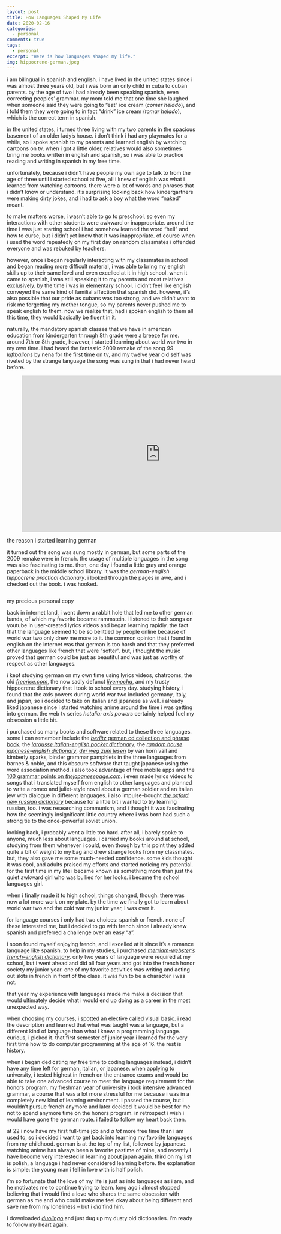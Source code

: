 ```yaml
---
layout: post
title: How Languages Shaped My Life
date: 2020-02-16
categories:
  - personal
comments: true
tags:
  - personal
excerpt: "Here is how languages shaped my life."
img: hippocrene-german.jpeg
---
```


<p>i am bilingual in spanish and english. i have lived in the united states since i was almost three years old, but i was born an only child in cuba to cuban parents. by the age of two i had already been speaking spanish, even correcting peoples’ grammar. my mom told me that one time she laughed when someone said they were going to “eat” ice cream (<em>comer helado</em>), and i told them they were going to in fact “drink” ice cream (<em>tomar helado</em>), which is the correct term in spanish.</p>

<p>in the united states, i turned three living with my two parents in the spacious basement of an older lady’s house. i don’t think i had any playmates for a while, so i spoke spanish to my parents and learned english by watching cartoons on tv. when i got a little older, relatives would also sometimes bring me books written in english and spanish, so i was able to practice reading and writing in spanish in my free time.</p>

<p>unfortunately, because i didn’t have people my own age to talk to from the age of three until i started school at five, all i knew of english was what i learned from watching cartoons. there were a lot of words and phrases that i didn’t know or understand. it’s surprising looking back how kindergartners were making dirty jokes, and i had to ask a boy what the word “naked” meant.</p>



<p>to make matters worse, i wasn’t able to go to preschool, so even my interactions with other students were awkward or inappropriate. around the time i was just starting school i had somehow learned the word “hell” and how to curse, but i didn’t yet know that it was inappropriate. of course when i used the word repeatedly on my first day on random classmates i offended everyone and was rebuked by teachers.</p>



<p>however, once i began regularly interacting with my classmates in school and began reading more difficult material, i was able to bring my english skills up to their same level and even excelled at it in high school. when it came to spanish, i was still speaking it to my parents and most relatives exclusively. by the time i was in elementary school, i didn’t feel like english conveyed the same kind of familial affection that spanish did. however, it’s also possible that our pride as cubans was too strong, and we didn’t want to risk me forgetting my mother tongue, so my parents never pushed me to speak english to them. now we realize that, had i spoken english to them all this time, they would basically be fluent in it.</p>



<p>naturally, the mandatory spanish classes that we have in american education from kindergarten through 8th grade were a breeze for me. around 7th or 8th grade, however, i started learning about world war two in my own time. i had heard the fantastic 2009 remake of the song <em>99 luftballons</em> by nena for the first time on tv, and my twelve year old self was riveted by the strange language the song was sung in that i had never heard before.</p>



<figure class="wp-block-embed is-type-rich is-provider-vimeo wp-block-embed-vimeo wp-embed-aspect-16-9 wp-has-aspect-ratio"><div class="wp-block-embed__wrapper">
<div class="jetpack-video-wrapper"><div class="embed-vimeo"><iframe title="Nena - 99 Luftballons 2009 (HD)" src="https://player.vimeo.com/video/98751292?dnt=1&amp;app_id=122963" allow="autoplay; fullscreen" allowfullscreen="" data-ratio="0.5629228687415426" data-width="739" data-height="416" style="display: block; margin: 0px; width: 739px; height: 416px;" frameborder="0"></iframe></div></div>
</div></figure>
<p class="caption">the reason i started learning german</p>



<p>it turned out the song was sung mostly in german, but some parts of the 2009 remake were in french. the usage of multiple languages in the song was also fascinating to me. then, one day i found a little gray and orange paperback in the middle school library. it was the <em>german-english hippocrene practical dictionary</em>. i looked through the pages in awe, and i checked out the book. i was hooked.</p>



<figure class="wp-block-image size-large"><img src="https://raw.githubusercontent.com/lizberberena/img/master/hippocrene-german.jpeg" alt=""></figure>
<p class="caption">my precious personal copy</p>



<p>back in internet land, i went down a rabbit hole that led me to other german bands, of which my favorite became rammstein. i listened to their songs on youtube in user-created lyrics videos and began learning rapidly. the fact that the language seemed to be so belittled by people online because of world war two only drew me more to it. the common opinion that i found in english on the internet was that german is too harsh and that they preferred other languages like french that were “softer”. but, i thought the music proved that german could be just as beautiful and was just as worthy of respect as other languages.</p>



<p>i kept studying german on my own time using lyrics videos, chatrooms, the old<em> <a href="https://freerice.com/" target="_blank" rel="noreferrer noopener" aria-label="freerice.com (opens in a new tab)">freerice.com</a></em>, the now sadly defunct <em><a href="https://en.wikipedia.org/wiki/Livemocha" target="_blank" rel="noreferrer noopener" aria-label="livemocha (opens in a new tab)">livemocha</a></em>, and my trusty hippocrene dictionary that i took to school every day. studying history, i found that the axis powers during world war two included germany, italy, and japan, so i decided to take on italian and japanese as well. i already liked japanese since i started watching anime around the time i was getting into german. the web tv series <em>hetalia: axis powers</em> certainly helped fuel my obsession a little bit.</p>



<p>i purchased so many books and software related to these three languages. some i can remember include the <a rel="noreferrer noopener" aria-label="berlitz german cd collection and phrase book (opens in a new tab)" href="https://www.amazon.com/Berlitz-German-Phrase-Book-English/dp/B007SRVY30/ref=pd_sbs_14_4/134-4348412-0061249?_encoding=UTF8&amp;pd_rd_i=B007SRVY30&amp;pd_rd_r=458a564c-43be-4b9a-aef9-46591f137b10&amp;pd_rd_w=BY2wf&amp;pd_rd_wg=M5AXT&amp;pf_rd_p=7cd8f929-4345-4bf2-a554-7d7588b3dd5f&amp;pf_rd_r=YH7ZSM3N36G3KRM1MD2E&amp;psc=1&amp;refRID=YH7ZSM3N36G3KRM1MD2E" target="_blank"><em>berlitz</em> german cd collection and phrase book</a>, the <em><a rel="noreferrer noopener" aria-label="larousse italian-english pocket dictionary (opens in a new tab)" href="https://www.amazon.com/Larousse-Pocket-Dictionary-Italian-English-English-Italian/dp/203541007X/ref=sr_1_3?keywords=larousse+italian&amp;qid=1581902272&amp;s=books&amp;sr=1-3" target="_blank">larousse italian-english pocket dictionary</a></em>, the <em><a rel="noreferrer noopener" aria-label="random house japanese-english dictionary (opens in a new tab)" href="https://www.amazon.com/Random-House-Japanese-English-English-Japanese-Dictionary-dp-034540548X/dp/034540548X/ref=mt_mass_market_paperback?_encoding=UTF8&amp;me=&amp;qid=1581902563" target="_blank">random house japanese-english dictionary</a></em>, <em><a rel="noreferrer noopener" aria-label="der weg zum lesen (opens in a new tab)" href="https://www.amazon.com/Weg-Zum-Lesen-Kimberly-Sparks/dp/0155951521/ref=sr_1_2?keywords=der+weg+zum+lesen&amp;qid=1581902664&amp;s=books&amp;sr=1-2" target="_blank">der weg zum lesen</a></em> by van horn vail and kimberly sparks, binder grammar pamphlets in the three languages from barnes &amp; noble, and this obscure software that taught japanese using the word association method. i also took advantage of free mobile apps and the <a rel="noreferrer noopener" aria-label="100 grammar points on thejapanesepage.com (opens in a new tab)" href="https://www.thejapanesepage.com/100-grammar-points/" target="_blank">100 grammar points on <em>thejapanesepage.com</em></a>. i even made lyrics videos to songs that i translated myself from english to other languages and planned to write a romeo and juliet-style novel about a german soldier and an italian jew with dialogue in different languages. i also impulse-bought <em><a rel="noreferrer noopener" href="https://www.amazon.com/Oxford-New-Russian-Dictionary-Essential/dp/0425216721/ref=sr_1_5?crid=2T1H814RCYQU9&amp;keywords=oxford+russian+dictionary&amp;qid=1581902808&amp;s=books&amp;sprefix=oxford+russian+%2Cstripbooks%2C179&amp;sr=1-5" target="_blank">the oxford new russian dictionary</a></em> because for a little bit i wanted to try learning russian, too. i was researching communism, and i thought it was fascinating how the seemingly insignificant little country where i was born had such a strong tie to the once-powerful soviet union.</p>



<p>looking back, i probably went a little too hard. after all, i barely spoke to anyone, much less about languages. i carried my books around at school, studying from them whenever i could, even though by this point they added quite a bit of weight to my bag and drew strange looks from my classmates. but, they also gave me some much-needed confidence. some kids thought it was cool, and adults praised my efforts and started noticing my potential. for the first time in my life i became known as something more than just the quiet awkward girl who was bullied for her looks. i became the school languages girl.</p>



<p>when i finally made it to high school, things changed, though. there was now a lot more work on my plate. by the time we finally got to learn about world war two and the cold war my junior year, i was over it. </p>



<p>for language courses i only had two choices: spanish or french. none of these interested me, but i decided to go with french since i already knew spanish and preferred a challenge over an easy “a”.</p>



<p>i soon found myself enjoying french, and i excelled at it since it’s a romance language like spanish. to help in my studies, i purchased <em><a rel="noreferrer noopener" aria-label="merriam-webster's french-english dictionary (opens in a new tab)" href="https://www.amazon.com/Merriam-Websters-French-English-Dictionary-paperback-English/dp/0877799172/ref=sr_1_2?keywords=merriam-webster%27s+french&amp;qid=1581902873&amp;s=books&amp;sr=1-2" target="_blank">merriam-webster’s french-english dictionary</a></em>. only two years of language were required at my school, but i went ahead and did all four years and got into the french honor society my junior year. one of my favorite activities was writing and acting out skits in french in front of the class. it was fun to be a character i was not.</p>



<p>that year my experience with languages made me make a decision that would ultimately decide what i would end up doing as a career in the most unexpected way.</p>



<p>when choosing my courses, i spotted an elective called visual basic. i read the description and learned that what was taught was a language, but a different kind of language than what i knew: a programming language. curious, i picked it. that first semester of junior year i learned for the very first time how to do computer programming at the age of 16. the rest is history.</p>



<p>when i began dedicating my free time to coding languages instead, i didn’t have any time left for german, italian, or japanese. when applying to university, i tested highest in french on the entrance exams and would be able to take one advanced course to meet the language requirement for the honors program. my freshman year of university i took intensive advanced grammar, a course that was a lot more stressful for me because i was in a completely new kind of learning environment. i passed the course, but i wouldn’t pursue french anymore and later decided it would be best for me not to spend anymore time on the honors program. in retrospect i wish i would have gone the german route. i failed to follow my heart back then.</p>



<p>at 22 i now have my first full-time job and <em>a lot</em> more free time than i am used to, so i decided i want to get back into learning my favorite languages from my childhood. german is at the top of my list, followed by japanese. watching anime has always been a favorite pastime of mine, and recently i have become very interested in learning about japan again. third on my list is polish, a language i had never considered learning before. the explanation is simple: the young man i fell in love with is half polish.</p>



<p>i’m so fortunate that the love of my life is just as into languages as i am, and he motivates me to continue trying to learn. long ago i almost stopped believing that i would find a love who shares the same obsession with german as me and who could make me feel okay about being different and save me from my loneliness – but i <em>did</em> find him.</p>



<p>i downloaded <em><a href="https://www.duolingo.com/" target="_blank" rel="noreferrer noopener" aria-label="duolingo (opens in a new tab)">duolingo</a></em> and just dug up my dusty old dictionaries. i’m ready to follow my heart again.</p>
